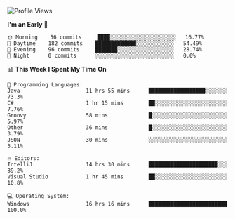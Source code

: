 <!--START_SECTION:waka-->
![Profile Views](http://img.shields.io/badge/Profile%20Views-34-blue)

**I'm an Early 🐤** 

```text
🌞 Morning    56 commits     ████░░░░░░░░░░░░░░░░░░░░░   16.77% 
🌆 Daytime    182 commits    █████████████░░░░░░░░░░░░   54.49% 
🌃 Evening    96 commits     ███████░░░░░░░░░░░░░░░░░░   28.74% 
🌙 Night      0 commits      ░░░░░░░░░░░░░░░░░░░░░░░░░   0.0%

```


📊 **This Week I Spent My Time On** 

```text
💬 Programming Languages: 
Java                     11 hrs 55 mins      ██████████████████░░░░░░░   73.3% 
C#                       1 hr 15 mins        ██░░░░░░░░░░░░░░░░░░░░░░░   7.76% 
Groovy                   58 mins             █░░░░░░░░░░░░░░░░░░░░░░░░   5.97% 
Other                    36 mins             █░░░░░░░░░░░░░░░░░░░░░░░░   3.79% 
JSON                     30 mins             ░░░░░░░░░░░░░░░░░░░░░░░░░   3.11%

🔥 Editors: 
IntelliJ                 14 hrs 30 mins      ██████████████████████░░░   89.2% 
Visual Studio            1 hr 45 mins        ██░░░░░░░░░░░░░░░░░░░░░░░   10.8%

💻 Operating System: 
Windows                  16 hrs 16 mins      █████████████████████████   100.0%

```


<!--END_SECTION:waka-->
